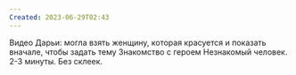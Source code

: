 ```yaml
---
Created: 2023-06-29T02:43
---
```

Видео Дарьи:
могла взять женщину, которая красуется и показать вначале, чтобы задать тему
Знакомство с героем
Незнакомый человек. 2-3 минуты. Без склеек.